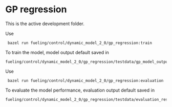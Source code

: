 # GP regression

This is the active development folder.

Use
```
 bazel run fueling/control/dynamic_model_2_0/gp_regression:train
```
 To train the model, model output default saved in
 ```
 fueling/control/dynamic_model_2_0/gp_regression/testdata/gp_model_output
 ```


 Use
 ```
  bazel run fueling/control/dynamic_model_2_0/gp_regression:evaluation
 ```
  To evaluate the model performance, evaluation output default saved in
  ```
  fueling/control/dynamic_model_2_0/gp_regression/testdata/evaluation_result
  ```
